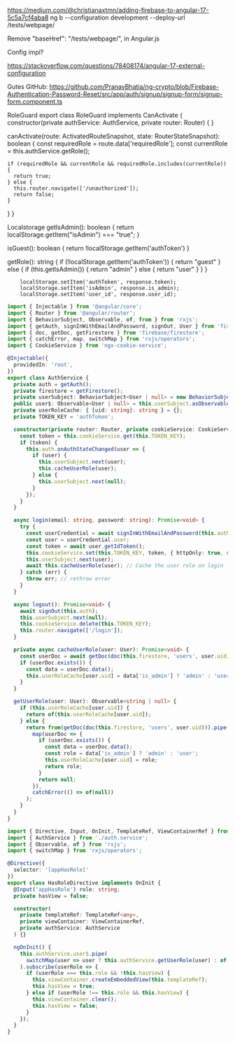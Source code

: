 https://medium.com/@christianaxtmn/adding-firebase-to-angular-17-5c5a7cf4aba8
ng b --configuration development --deploy-url /tests/webpage/


Remove "baseHref": "/tests/webpage/", in Angular.js 


Config impl?

https://stackoverflow.com/questions/78408174/angular-17-external-configuration


Gutes GitHub: https://github.com/PranavBhatia/ng-crypto/blob/Firebase-Authentication-Password-Reset/src/app/auth/signup/signup-form/signup-form.component.ts



RoleGuard
export class RoleGuard implements CanActivate {
constructor(private authService: AuthService, private router: Router) {
}

canActivate(route: ActivatedRouteSnapshot, state: RouterStateSnapshot): boolean {
const requiredRole = route.data['requiredRole'];
const currentRole = this.authService.getRole();

    if (requiredRole && currentRole && requiredRole.includes(currentRole)) {
      return true;
    } else {
      this.router.navigate(['/unauthorized']);
      return false;
    }
}
}

Localstorage
getIsAdmin(): boolean {
return localStorage.getItem("isAdmin") === "true";
}

isGuest(): boolean {
return !localStorage.getItem('authToken')
}

getRole(): string {
if (!localStorage.getItem('authToken')) {
return "guest"
} else {
if (this.getIsAdmin()) {
return "admin"
} else {
return "user"
}
}
}

        localStorage.setItem('authToken', response.token);
        localStorage.setItem('isAdmin', response.is_admin);
        localStorage.setItem('user_id', response.user_id);

```typescript
import { Injectable } from '@angular/core';
import { Router } from '@angular/router';
import { BehaviorSubject, Observable, of, from } from 'rxjs';
import { getAuth, signInWithEmailAndPassword, signOut, User } from 'firebase/auth';
import { doc, getDoc, getFirestore } from 'firebase/firestore';
import { catchError, map, switchMap } from 'rxjs/operators';
import { CookieService } from 'ngx-cookie-service';

@Injectable({
  providedIn: 'root',
})
export class AuthService {
  private auth = getAuth();
  private firestore = getFirestore();
  private userSubject: BehaviorSubject<User | null> = new BehaviorSubject<User | null>(null);
  public user$: Observable<User | null> = this.userSubject.asObservable();
  private userRoleCache: { [uid: string]: string } = {};
  private TOKEN_KEY = 'authToken';

  constructor(private router: Router, private cookieService: CookieService) {
    const token = this.cookieService.get(this.TOKEN_KEY);
    if (token) {
      this.auth.onAuthStateChanged(user => {
        if (user) {
          this.userSubject.next(user);
          this.cacheUserRole(user);
        } else {
          this.userSubject.next(null);
        }
      });
    }
  }

  async login(email: string, password: string): Promise<void> {
    try {
      const userCredential = await signInWithEmailAndPassword(this.auth, email, password);
      const user = userCredential.user;
      const token = await user.getIdToken();
      this.cookieService.set(this.TOKEN_KEY, token, { httpOnly: true, secure: true });
      this.userSubject.next(user);
      await this.cacheUserRole(user); // Cache the user role on login
    } catch (err) {
      throw err; // rethrow error
    }
  }

  async logout(): Promise<void> {
    await signOut(this.auth);
    this.userSubject.next(null);
    this.cookieService.delete(this.TOKEN_KEY);
    this.router.navigate(['/login']);
  }

  private async cacheUserRole(user: User): Promise<void> {
    const userDoc = await getDoc(doc(this.firestore, 'users', user.uid));
    if (userDoc.exists()) {
      const data = userDoc.data();
      this.userRoleCache[user.uid] = data['is_admin'] ? 'admin' : 'user';
    }
  }

  getUserRole(user: User): Observable<string | null> {
    if (this.userRoleCache[user.uid]) {
      return of(this.userRoleCache[user.uid]);
    } else {
      return from(getDoc(doc(this.firestore, 'users', user.uid))).pipe(
        map(userDoc => {
          if (userDoc.exists()) {
            const data = userDoc.data();
            const role = data['is_admin'] ? 'admin' : 'user';
            this.userRoleCache[user.uid] = role;
            return role;
          }
          return null;
        }),
        catchError(() => of(null))
      );
    }
  }
}

```

```typescript
import { Directive, Input, OnInit, TemplateRef, ViewContainerRef } from '@angular/core';
import { AuthService } from './auth.service';
import { Observable, of } from 'rxjs';
import { switchMap } from 'rxjs/operators';

@Directive({
  selector: '[appHasRole]'
})
export class HasRoleDirective implements OnInit {
  @Input('appHasRole') role: string;
  private hasView = false;

  constructor(
    private templateRef: TemplateRef<any>,
    private viewContainer: ViewContainerRef,
    private authService: AuthService
  ) {}

  ngOnInit() {
    this.authService.user$.pipe(
      switchMap(user => user ? this.authService.getUserRole(user) : of(null))
    ).subscribe(userRole => {
      if (userRole === this.role && !this.hasView) {
        this.viewContainer.createEmbeddedView(this.templateRef);
        this.hasView = true;
      } else if (userRole !== this.role && this.hasView) {
        this.viewContainer.clear();
        this.hasView = false;
      }
    });
  }
}

```

